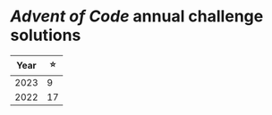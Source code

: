 # *Advent of Code* annual challenge solutions
| Year |  ⭐  |
| ---- | ---- |
| 2023 |  9   |
| 2022 |  17  |
